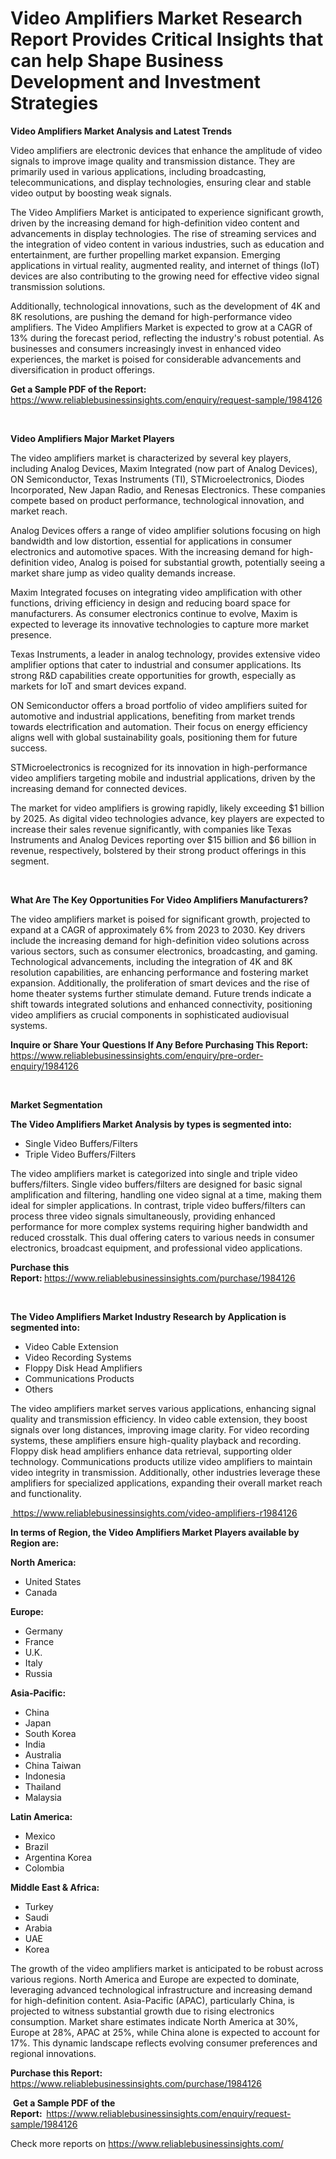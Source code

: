 <p><h1>Video Amplifiers Market Research Report Provides Critical Insights that can help Shape Business Development and Investment Strategies</h1></p><p><strong>Video Amplifiers Market Analysis and Latest Trends</strong></p>
<p><p>Video amplifiers are electronic devices that enhance the amplitude of video signals to improve image quality and transmission distance. They are primarily used in various applications, including broadcasting, telecommunications, and display technologies, ensuring clear and stable video output by boosting weak signals.</p><p>The Video Amplifiers Market is anticipated to experience significant growth, driven by the increasing demand for high-definition video content and advancements in display technologies. The rise of streaming services and the integration of video content in various industries, such as education and entertainment, are further propelling market expansion. Emerging applications in virtual reality, augmented reality, and internet of things (IoT) devices are also contributing to the growing need for effective video signal transmission solutions.</p><p>Additionally, technological innovations, such as the development of 4K and 8K resolutions, are pushing the demand for high-performance video amplifiers. The Video Amplifiers Market is expected to grow at a CAGR of 13% during the forecast period, reflecting the industry's robust potential. As businesses and consumers increasingly invest in enhanced video experiences, the market is poised for considerable advancements and diversification in product offerings.</p></p>
<p><strong>Get a Sample PDF of the Report:&nbsp;</strong> <a href="https://www.reliablebusinessinsights.com/enquiry/request-sample/1984126?utm_campaign=2315&utm_medium=2&utm_source=Github&utm_content=ia&utm_term=06042025&utm_id=video-amplifiers">https://www.reliablebusinessinsights.com/enquiry/request-sample/1984126</a></p>
<p>&nbsp;</p>
<p><strong>Video Amplifiers Major Market Players</strong></p>
<p><p>The video amplifiers market is characterized by several key players, including Analog Devices, Maxim Integrated (now part of Analog Devices), ON Semiconductor, Texas Instruments (TI), STMicroelectronics, Diodes Incorporated, New Japan Radio, and Renesas Electronics. These companies compete based on product performance, technological innovation, and market reach.</p><p>Analog Devices offers a range of video amplifier solutions focusing on high bandwidth and low distortion, essential for applications in consumer electronics and automotive spaces. With the increasing demand for high-definition video, Analog is poised for substantial growth, potentially seeing a market share jump as video quality demands increase.</p><p>Maxim Integrated focuses on integrating video amplification with other functions, driving efficiency in design and reducing board space for manufacturers. As consumer electronics continue to evolve, Maxim is expected to leverage its innovative technologies to capture more market presence. </p><p>Texas Instruments, a leader in analog technology, provides extensive video amplifier options that cater to industrial and consumer applications. Its strong R&D capabilities create opportunities for growth, especially as markets for IoT and smart devices expand.</p><p>ON Semiconductor offers a broad portfolio of video amplifiers suited for automotive and industrial applications, benefiting from market trends towards electrification and automation. Their focus on energy efficiency aligns well with global sustainability goals, positioning them for future success.</p><p>STMicroelectronics is recognized for its innovation in high-performance video amplifiers targeting mobile and industrial applications, driven by the increasing demand for connected devices.</p><p>The market for video amplifiers is growing rapidly, likely exceeding $1 billion by 2025. As digital video technologies advance, key players are expected to increase their sales revenue significantly, with companies like Texas Instruments and Analog Devices reporting over $15 billion and $6 billion in revenue, respectively, bolstered by their strong product offerings in this segment.</p></p>
<p>&nbsp;</p>
<p><strong>What Are The Key Opportunities For Video Amplifiers Manufacturers?</strong></p>
<p><p>The video amplifiers market is poised for significant growth, projected to expand at a CAGR of approximately 6% from 2023 to 2030. Key drivers include the increasing demand for high-definition video solutions across various sectors, such as consumer electronics, broadcasting, and gaming. Technological advancements, including the integration of 4K and 8K resolution capabilities, are enhancing performance and fostering market expansion. Additionally, the proliferation of smart devices and the rise of home theater systems further stimulate demand. Future trends indicate a shift towards integrated solutions and enhanced connectivity, positioning video amplifiers as crucial components in sophisticated audiovisual systems.</p></p>
<p><strong>Inquire or Share Your Questions If Any Before Purchasing This Report:</strong> <a href="https://www.reliablebusinessinsights.com/enquiry/pre-order-enquiry/1984126?utm_campaign=2315&utm_medium=2&utm_source=Github&utm_content=ia&utm_term=06042025&utm_id=video-amplifiers">https://www.reliablebusinessinsights.com/enquiry/pre-order-enquiry/1984126</a></p>
<p>&nbsp;</p>
<p><strong>Market Segmentation</strong></p>
<p><strong>The Video Amplifiers Market Analysis by types is segmented into:</strong></p>
<p><ul><li>Single Video Buffers/Filters</li><li>Triple Video Buffers/Filters</li></ul></p>
<p><p>The video amplifiers market is categorized into single and triple video buffers/filters. Single video buffers/filters are designed for basic signal amplification and filtering, handling one video signal at a time, making them ideal for simpler applications. In contrast, triple video buffers/filters can process three video signals simultaneously, providing enhanced performance for more complex systems requiring higher bandwidth and reduced crosstalk. This dual offering caters to various needs in consumer electronics, broadcast equipment, and professional video applications.</p></p>
<p><strong>Purchase this Report:&nbsp;</strong><a href="https://www.reliablebusinessinsights.com/purchase/1984126?utm_campaign=2315&utm_medium=2&utm_source=Github&utm_content=ia&utm_term=06042025&utm_id=video-amplifiers">https://www.reliablebusinessinsights.com/purchase/1984126</a></p>
<p>&nbsp;</p>
<p><strong>The Video Amplifiers Market Industry Research by Application is segmented into:</strong></p>
<p><ul><li>Video Cable Extension</li><li>Video Recording Systems</li><li>Floppy Disk Head Amplifiers</li><li>Communications Products</li><li>Others</li></ul></p>
<p><p>The video amplifiers market serves various applications, enhancing signal quality and transmission efficiency. In video cable extension, they boost signals over long distances, improving image clarity. For video recording systems, these amplifiers ensure high-quality playback and recording. Floppy disk head amplifiers enhance data retrieval, supporting older technology. Communications products utilize video amplifiers to maintain video integrity in transmission. Additionally, other industries leverage these amplifiers for specialized applications, expanding their overall market reach and functionality.</p></p>
<p><a href="https://www.reliablebusinessinsights.com/video-amplifiers-r1984126?utm_campaign=2315&utm_medium=2&utm_source=Github&utm_content=ia&utm_term=06042025&utm_id=video-amplifiers">&nbsp;https://www.reliablebusinessinsights.com/video-amplifiers-r1984126</a></p>
<p><strong>In terms of Region, the Video Amplifiers Market Players available by Region are:</strong></p>
<p>
    <p> <strong> North America: </strong>
        <ul>
            <li>United States</li>
            <li>Canada</li>
        </ul>
        </p> 
    <p> <strong> Europe: </strong>
        <ul>
            <li>Germany</li>
            <li>France</li>
            <li>U.K.</li>
            <li>Italy</li>
            <li>Russia</li>
        </ul>
        </p> 
    <p> <strong> Asia-Pacific: </strong>
        <ul>
            <li>China</li>
            <li>Japan</li>
            <li>South Korea</li>
            <li>India</li>
            <li>Australia</li>
            <li>China Taiwan</li>
            <li>Indonesia</li>
            <li>Thailand</li>
            <li>Malaysia</li>
        </ul>
        </p> 
    <p> <strong> Latin America: </strong>
        <ul>
            <li>Mexico</li>
            <li>Brazil</li>
            <li>Argentina Korea</li>
            <li>Colombia</li>
        </ul>
        </p> 
    <p> <strong> Middle East & Africa: </strong>
        <ul>
            <li>Turkey</li>
            <li>Saudi</li>
            <li>Arabia</li>
            <li>UAE</li>
            <li>Korea</li>
        </ul>
    </p>
    </p>
<p><p>The growth of the video amplifiers market is anticipated to be robust across various regions. North America and Europe are expected to dominate, leveraging advanced technological infrastructure and increasing demand for high-definition content. Asia-Pacific (APAC), particularly China, is projected to witness substantial growth due to rising electronics consumption. Market share estimates indicate North America at 30%, Europe at 28%, APAC at 25%, while China alone is expected to account for 17%. This dynamic landscape reflects evolving consumer preferences and regional innovations.</p></p>
<p><strong>Purchase this Report: </strong><a href="https://www.reliablebusinessinsights.com/purchase/1984126?utm_campaign=2315&utm_medium=2&utm_source=Github&utm_content=ia&utm_term=06042025&utm_id=video-amplifiers">https://www.reliablebusinessinsights.com/purchase/1984126</a></p>
<p>&nbsp;<strong>Get a Sample PDF of the Report:&nbsp;&nbsp;</strong><a href="https://www.reliablebusinessinsights.com/enquiry/request-sample/1984126?utm_campaign=2315&utm_medium=2&utm_source=Github&utm_content=ia&utm_term=06042025&utm_id=video-amplifiers">https://www.reliablebusinessinsights.com/enquiry/request-sample/1984126</a></p>
<p><strong></strong></p>
<p>Check more reports on <a href="https://www.reliablebusinessinsights.com/?utm_campaign=2315&utm_medium=2&utm_source=Github&utm_content=ia&utm_term=06042025&utm_id=video-amplifiers">https://www.reliablebusinessinsights.com/</a></p>